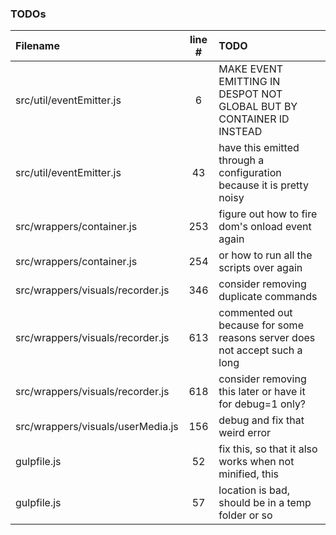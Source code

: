 ### TODOs
| Filename | line # | TODO
|:------|:------:|:------
| src/util/eventEmitter.js | 6 | MAKE EVENT EMITTING IN DESPOT NOT GLOBAL BUT BY CONTAINER ID INSTEAD
| src/util/eventEmitter.js | 43 | have this emitted through a configuration because it is pretty noisy
| src/wrappers/container.js | 253 | figure out how to fire dom's onload event again
| src/wrappers/container.js | 254 | or how to run all the scripts over again
| src/wrappers/visuals/recorder.js | 346 | consider removing duplicate commands
| src/wrappers/visuals/recorder.js | 613 | commented out because for some reasons server does not accept such a long
| src/wrappers/visuals/recorder.js | 618 | consider removing this later or have it for debug=1 only?
| src/wrappers/visuals/userMedia.js | 156 | debug and fix that weird error
| gulpfile.js | 52 | fix this, so that it also works when not minified, this
| gulpfile.js | 57 | location is bad, should be in a temp folder or so